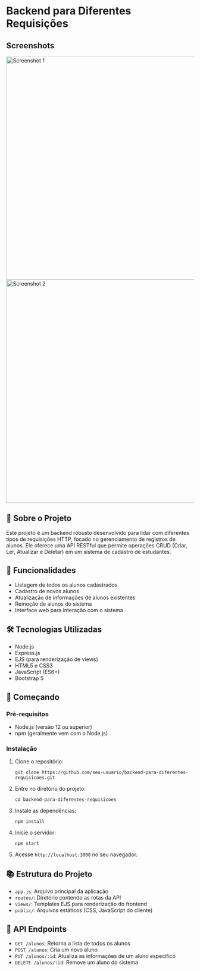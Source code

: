﻿# Backend para Diferentes Requisições

## Screenshots

<img src="https://github.com/user-attachments/assets/4b850e34-b74c-436b-b1b1-8c68d3cd81e1" width="600" alt="Screenshot 1">
<br>
<img src="https://github.com/user-attachments/assets/24af2994-75a4-4347-9317-af4411e3ee50" width="600" alt="Screenshot 2">

## 📌 Sobre o Projeto

Este projeto é um backend robusto desenvolvido para lidar com diferentes tipos de requisições HTTP, focado no gerenciamento de registros de alunos. Ele oferece uma API RESTful que permite operações CRUD (Criar, Ler, Atualizar e Deletar) em um sistema de cadastro de estudantes.

## 🚀 Funcionalidades

- Listagem de todos os alunos cadastrados
- Cadastro de novos alunos
- Atualização de informações de alunos existentes
- Remoção de alunos do sistema
- Interface web para interação com o sistema

## 🛠 Tecnologias Utilizadas

- Node.js
- Express.js
- EJS (para renderização de views)
- HTML5 e CSS3
- JavaScript (ES6+)
- Bootstrap 5

## 🏁 Começando

### Pré-requisitos

- Node.js (versão 12 ou superior)
- npm (geralmente vem com o Node.js)

### Instalação

1. Clone o repositório:

   ```
   git clone https://github.com/seu-usuario/backend-para-diferentes-requisicoes.git
   ```

2. Entre no diretório do projeto:

   ```
   cd backend-para-diferentes-requisicoes
   ```

3. Instale as dependências:

   ```
   npm install
   ```

4. Inicie o servidor:

   ```
   npm start
   ```

5. Acesse `http://localhost:3000` no seu navegador.

## 📚 Estrutura do Projeto

- `app.js`: Arquivo principal da aplicação
- `routes/`: Diretório contendo as rotas da API
- `views/`: Templates EJS para renderização do frontend
- `public/`: Arquivos estáticos (CSS, JavaScript do cliente)

## 📝 API Endpoints

- `GET /alunos`: Retorna a lista de todos os alunos
- `POST /alunos`: Cria um novo aluno
- `PUT /alunos/:id`: Atualiza as informações de um aluno específico
- `DELETE /alunos/:id`: Remove um aluno do sistema
